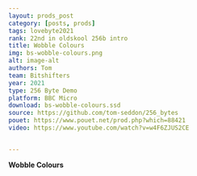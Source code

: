 ```yaml
---
layout: prods_post
category: [posts, prods]
tags: lovebyte2021
rank: 22nd in oldskool 256b intro
title: Wobble Colours
img: bs-wobble-colours.png
alt: image-alt
authors: Tom
team: Bitshifters
year: 2021
type: 256 Byte Demo
platform: BBC Micro
download: bs-wobble-colours.ssd
source: https://github.com/tom-seddon/256_bytes
pouet: https://www.pouet.net/prod.php?which=88421
video: https://www.youtube.com/watch?v=w4F6ZJUS2CE


---
```


**Wobble Colours**
